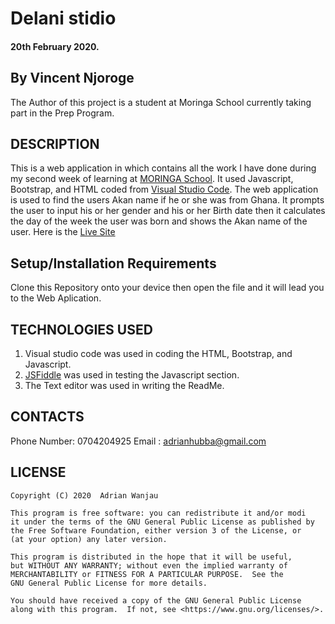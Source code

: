 # Delani stidio
#### 20th February 2020.
## By Vincent Njoroge
The Author of this project is a student at Moringa School currently taking part in the Prep Program.

## DESCRIPTION
This is a web application in which contains all the work I have done during my second week of learning at [MORINGA School](https://moringaschool.com/). It used Javascript, Bootstrap, and HTML coded from [Visual Studio Code](https://code.visualstudio.com/). The web application is used to find the users Akan name if he or she was from Ghana. It prompts the user to input his or her gender and his or her Birth date then it calculates the day of the week the user was born and shows the Akan name of the user.
Here is the [Live Site](https://Adrian-Wanjau.github.io/Wk2-IP)

## Setup/Installation Requirements
Clone this Repository onto your device then open the file and it will lead you to the Web Aplication.

## TECHNOLOGIES USED
1. Visual studio code was used in coding the HTML, Bootstrap, and Javascript.
2. [JSFiddle](https://jsfiddle.net/) was used in testing the Javascript section.
3. The Text editor was used in writing the ReadMe.

## CONTACTS
Phone Number: 0704204925
Email : adrianhubba@gmail.com

## LICENSE
    Copyright (C) 2020  Adrian Wanjau

    This program is free software: you can redistribute it and/or modi
    it under the terms of the GNU General Public License as published by
    the Free Software Foundation, either version 3 of the License, or
    (at your option) any later version.

    This program is distributed in the hope that it will be useful,
    but WITHOUT ANY WARRANTY; without even the implied warranty of
    MERCHANTABILITY or FITNESS FOR A PARTICULAR PURPOSE.  See the
    GNU General Public License for more details.

    You should have received a copy of the GNU General Public License
    along with this program.  If not, see <https://www.gnu.org/licenses/>.
